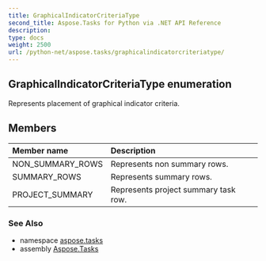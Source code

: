 ```yaml
---
title: GraphicalIndicatorCriteriaType
second_title: Aspose.Tasks for Python via .NET API Reference
description: 
type: docs
weight: 2500
url: /python-net/aspose.tasks/graphicalindicatorcriteriatype/
---
```


## GraphicalIndicatorCriteriaType enumeration

Represents placement of graphical indicator criteria.

## Members
| Member name | Description |
| :- | :- |
|NON_SUMMARY_ROWS|Represents non summary rows.|
|SUMMARY_ROWS|Represents summary rows.|
|PROJECT_SUMMARY|Represents project summary task row.|

### See Also

* namespace [aspose.tasks](/tasks/python-net/aspose.tasks/)
* assembly [Aspose.Tasks](/tasks/python-net/)

